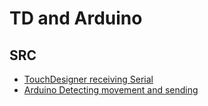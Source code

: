 # TD and Arduino

## SRC
* [TouchDesigner receiving Serial](./x__arduino_td__200117__01__basic_receiving_of_arduino_serial.toe)
* [Arduino Detecting movement and sending]()